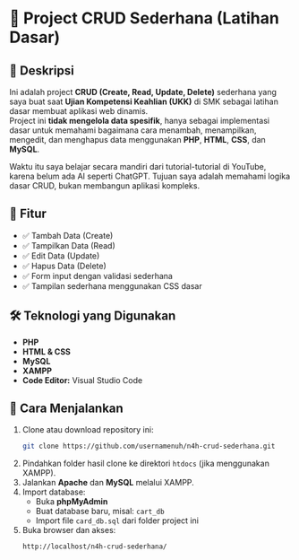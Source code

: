 # 📘 Project CRUD Sederhana (Latihan Dasar)

## 📝 Deskripsi

Ini adalah project **CRUD (Create, Read, Update, Delete)** sederhana yang saya buat saat **Ujian Kompetensi Keahlian (UKK)** di SMK sebagai latihan dasar membuat aplikasi web dinamis.  
Project ini **tidak mengelola data spesifik**, hanya sebagai implementasi dasar untuk memahami bagaimana cara menambah, menampilkan, mengedit, dan menghapus data menggunakan **PHP**, **HTML**, **CSS**, dan **MySQL**.

Waktu itu saya belajar secara mandiri dari tutorial-tutorial di YouTube, karena belum ada AI seperti ChatGPT. Tujuan saya adalah memahami logika dasar CRUD, bukan membangun aplikasi kompleks.

## 🎯 Fitur

- ✅ Tambah Data (Create)
- ✅ Tampilkan Data (Read)
- ✅ Edit Data (Update)
- ✅ Hapus Data (Delete)
- ✅ Form input dengan validasi sederhana
- ✅ Tampilan sederhana menggunakan CSS dasar

## 🛠️ Teknologi yang Digunakan

- **PHP**
- **HTML & CSS**
- **MySQL**
- **XAMPP**
- **Code Editor:** Visual Studio Code

## 🚀 Cara Menjalankan

1. Clone atau download repository ini:
   ```bash
   git clone https://github.com/usernamenuh/n4h-crud-sederhana.git
   ```
2. Pindahkan folder hasil clone ke direktori `htdocs` (jika menggunakan XAMPP).
3. Jalankan **Apache** dan **MySQL** melalui XAMPP.
4. Import database:
   - Buka **phpMyAdmin**
   - Buat database baru, misal: `cart_db`
   - Import file `card_db.sql` dari folder project ini
5. Buka browser dan akses:
   ```
   http://localhost/n4h-crud-sederhana/
   ```